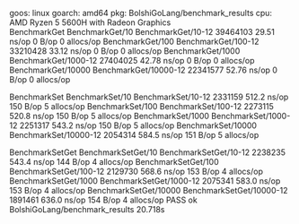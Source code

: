 goos: linux
goarch: amd64
pkg: BolshiGoLang/benchmark_results
cpu: AMD Ryzen 5 5600H with Radeon Graphics         
BenchmarkGet
BenchmarkGet/10
BenchmarkGet/10-12      39464103                29.51 ns/op            0 B/op          0 allocs/op
BenchmarkGet/100
BenchmarkGet/100-12     33210428                33.12 ns/op            0 B/op          0 allocs/op
BenchmarkGet/1000
BenchmarkGet/1000-12    27404025                42.78 ns/op            0 B/op          0 allocs/op
BenchmarkGet/10000
BenchmarkGet/10000-12   22341577                52.76 ns/op            0 B/op          0 allocs/op

BenchmarkSet
BenchmarkSet/10
BenchmarkSet/10-12       2331159               512.2 ns/op           150 B/op          5 allocs/op
BenchmarkSet/100
BenchmarkSet/100-12      2273115               520.8 ns/op           150 B/op          5 allocs/op
BenchmarkSet/1000
BenchmarkSet/1000-12     2251317               543.2 ns/op           150 B/op          5 allocs/op
BenchmarkSet/10000
BenchmarkSet/10000-12    2054314               584.5 ns/op           151 B/op          5 allocs/op

BenchmarkSetGet
BenchmarkSetGet/10
BenchmarkSetGet/10-12    2238235               543.4 ns/op           144 B/op          4 allocs/op
BenchmarkSetGet/100
BenchmarkSetGet/100-12           2129730               568.6 ns/op           153 B/op          4 allocs/op
BenchmarkSetGet/1000
BenchmarkSetGet/1000-12          2075341               583.0 ns/op           153 B/op          4 allocs/op
BenchmarkSetGet/10000
BenchmarkSetGet/10000-12         1891461               636.0 ns/op           154 B/op          4 allocs/op
PASS
ok      BolshiGoLang/benchmark_results  20.718s